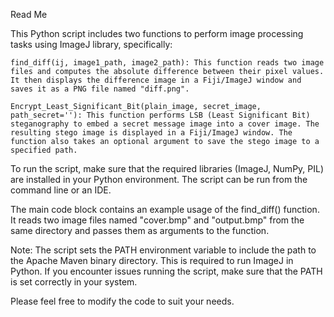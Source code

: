 Read Me

This Python script includes two functions to perform image processing tasks using ImageJ library, specifically:

    find_diff(ij, image1_path, image2_path): This function reads two image files and computes the absolute difference between their pixel values. It then displays the difference image in a Fiji/ImageJ window and saves it as a PNG file named "diff.png".

    Encrypt_Least_Significant_Bit(plain_image, secret_image, path_secret=''): This function performs LSB (Least Significant Bit) steganography to embed a secret message image into a cover image. The resulting stego image is displayed in a Fiji/ImageJ window. The function also takes an optional argument to save the stego image to a specified path.

To run the script, make sure that the required libraries (ImageJ, NumPy, PIL) are installed in your Python environment. The script can be run from the command line or an IDE.

The main code block contains an example usage of the find_diff() function. It reads two image files named "cover.bmp" and "output.bmp" from the same directory and passes them as arguments to the function.

Note: The script sets the PATH environment variable to include the path to the Apache Maven binary directory. This is required to run ImageJ in Python. If you encounter issues running the script, make sure that the PATH is set correctly in your system.

Please feel free to modify the code to suit your needs.
